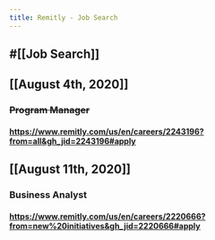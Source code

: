 ```yaml
---
title: Remitly - Job Search
---
```


## #[[Job Search]]

## 

## [[August 4th, 2020]]
### ~~Program Manager~~
#### https://www.remitly.com/us/en/careers/2243196?from=all&gh_jid=2243196#apply

## [[August 11th, 2020]]
### Business Analyst
#### https://www.remitly.com/us/en/careers/2220666?from=new%20initiatives&gh_jid=2220666#apply
